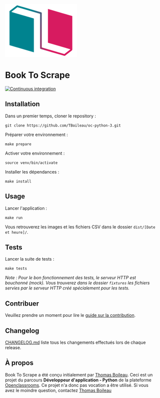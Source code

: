 ![Book Online](logo.png)

# Book To Scrape

[![Continuous integration](https://github.com/TBoileau/oc-python-3/actions/workflows/ci.yml/badge.svg?branch=develop)](https://github.com/TBoileau/oc-python-3/actions/workflows/ci.yml)

## Installation
Dans un premier temps, cloner le repository :
```
git clone https://github.com/TBoileau/oc-python-3.git
```

Préparer votre environnement :
```
make prepare
```

Activer votre environnement :
```
source venv/bin/activate
```

Installer les dépendances :
```
make install
```

## Usage
Lancer l'application :
```
make run
```

Vous retrouverez les images et les fichiers CSV dans le dossier `dist/[Date et heure]/`.

## Tests
Lancer la suite de tests :
```
make tests
```

*Note : Pour le bon fonctionnement des tests, le serveur HTTP est bouchonné (mock). Vous trouverez dans le dossier `fixtures` les fichiers servies par le serveur HTTP créé spécialement pour les tests.*

## Contribuer
Veuillez prendre un moment pour lire le [guide sur la contribution](CONTRIBUTING.md).

## Changelog
[CHANGELOG.md](CHANGELOG.md) liste tous les changements effectués lors de chaque release.

## À propos
Book To Scrape a été conçu initialement par [Thomas Boileau](https://github.com/TBoileau). 
Ceci est un projet du parcours **Développeur d'application - Python** de la plateforme [Openclassrooms](https://openclassrooms.com/).
Ce projet n'a donc pas vocation a être utilisé.
Si vous avez le moindre question, contactez [Thomas Boileau](mailto:t-boileau@email.com?subject=[Github]%20Book%20To%20Scrape)
